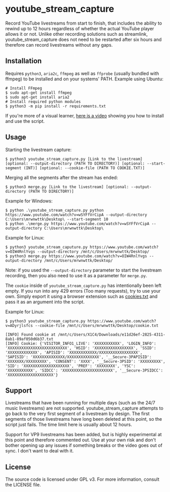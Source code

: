 # youtube_stream_capture
Record YouTube livestreams from start to finish, that includes the ability to rewind up to 12 hours regardless of whether the actual YouTube player allows it or not. Unlike other recording solutions such as streamlink, youtube_stream_capture does not need to be restarted after six hours and therefore can record livestreams without any gaps.

## Installation
Requires `python3`, `aria2c`, `ffmpeg` as well as `ffprobe` (usually bundled with ffmpeg) to be installed and on your systems' PATH.
Example using Ubuntu:
```
# Install FFmpeg
$ sudo apt-get install ffmpeg
$ sudo apt-get install aria2
# Install required python modules
$ python3 -m pip install -r requirements.txt
```

If you're more of a visual learner, [here is a video](https://www.youtube.com/watch?v=vsLhLB7-LV0) showing you how to install and use the script.

## Usage
Starting the livestream capture:
```
$ python3 youtube_stream_capture.py [Link to the livestream] [optional: --output-directory (PATH TO DIRECTORY)] [optional: --start-segment (INT)] [optional: --cookie-file (PATH TO COOKIE.TXT)]
```

Merging all the segments after the stream has ended:
```
$ python3 merge.py [Link to the livestream] [optional: --output-directory (PATH TO DIRECTORY)]
```

Example for Windows:
```
$ python .\youtube_stream_capture.py python https://www.youtube.com/watch?v=wSYFfVrCipA --output-directory C:\Users\mrwnwttk\Desktop\ --start-segment 10
$ python .\merge.py https://www.youtube.com/watch?v=wSYFfVrCipA --output-directory C:\Users\mrwnwttk\Desktop\
```

Example for Linux:
```
$ python3 youtube_stream_caputure.py https://www.youtube.com/watch?v=OIW4RnlYvgs --output-directory /mnt/c/Users/mrwnwttk/Desktop/
$ python3 merge.py https://www.youtube.com/watch?v=OIW4RnlYvgs --output-directory /mnt/c/Users/mrwnwttk/Desktop/
```

Note: if you used the `--output-directory` parameter to start the livestream recording, then you also need to use it as a parameter for `merge.py`.


The `cookie` inside of `youtube_stream_capture.py` has intentionally been left empty. If you run into any 429 errors (Too many requests), try to use your own. Simply export it using a browser extension such as [cookies.txt](https://addons.mozilla.org/de/firefox/addon/cookies-txt/) and pass it as an argument into the script.

Example for Linux:
```
$ python3 youtube_stream_capture.py https://www.youtube.com/watch?v=ADyrjlsfcs --cookie-file /mnt/c/Users/mrwnwttk/Desktop/cookie.txt

[INFO] Found cookie at /mnt/c/Users/X1C4/Downloads/e11d26ef-2825-4311-8ab1-89af050d6b37.txt
[INFO] Cookie: {'VISITOR_INFO1_LIVE': 'XXXXXXXXXXX', 'LOGIN_INFO': 'XXXXXXXXXXXXXXXXXXXXXXXXXX', 'HSID': 'XXXXXXXXXXXXXXXXX', 'SSID': 'XXXXXXXXXXXXX', 'APISID': 'XXXXXXXXXXXX/XXXXXXXXXXXXXXXXX', 'SAPISID': 'XXXXXXXXXXXXXX/XXXXXXXXXXXXXX', '__Secure-3PAPISID': 'XXXXXXX/XXXXXXXXX', 'CONSENT': 'XXXX', '__Secure-3PSID': 'XXXXXXXXX', 'SID': 'XXXXXXXXXXXXXXXXXXXX', 'PREF': 'XXXXXXXX', 'YSC': 'XXXXXXXXXXX', 'SIDCC': 'XXXXXXXXXXXXXXXXXXXXXX', '__Secure-3PSIDCC': 'XXXXXXXXXXXXXXXXXXXX'}
```


## Support
Livestreams that have been running for multiple days (such as the 24/7 music livestreams) are not supported. youtube_stream_capture attempts to go back to the very first segment of a livestream by design. The first segments of those livestreams have long been deleted at this point, so the script just fails. The time limit here is usually about 12 hours.

Support for VP9 livestreams has been added, but is highly experimental at this point and therefore commented out. Use at your own risk and don't bother opening up any issues if something breaks or the video goes out of sync. I don't want to deal with it.

## License
The source code is licensed under GPL v3. For more information, consult the LICENSE file.
